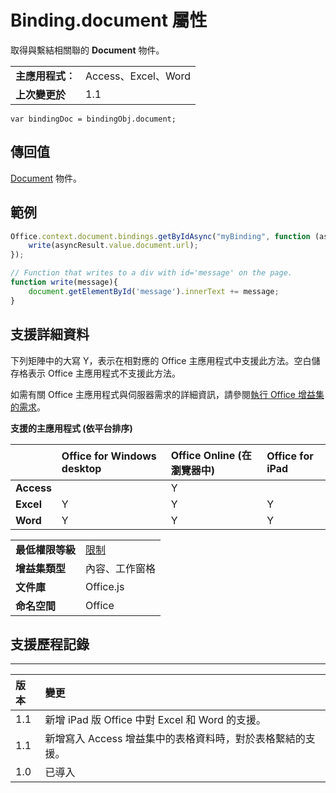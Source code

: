 
# <a name="binding.document-property"></a>Binding.document 屬性
取得與繫結相關聯的 **Document** 物件。

|||
|:-----|:-----|
|**主應用程式︰**|Access、Excel、Word|
|**上次變更於**|1.1|

```
var bindingDoc = bindingObj.document;
```


## <a name="return-value"></a>傳回值

[Document](../../reference/shared/document.md) 物件。


## <a name="example"></a>範例




```js
Office.context.document.bindings.getByIdAsync("myBinding", function (asyncResult) {
    write(asyncResult.value.document.url);
});

// Function that writes to a div with id='message' on the page.
function write(message){
    document.getElementById('message').innerText += message; 
}
```




## <a name="support-details"></a>支援詳細資料


下列矩陣中的大寫 Y，表示在相對應的 Office 主應用程式中支援此方法。空白儲存格表示 Office 主應用程式不支援此方法。

如需有關 Office 主應用程式與伺服器需求的詳細資訊，請參閱[執行 Office 增益集的需求](../../docs/overview/requirements-for-running-office-add-ins.md)。


**支援的主應用程式 (依平台排序)**


||**Office for Windows desktop**|**Office Online (在瀏覽器中)**|**Office for iPad**|
|:-----|:-----|:-----|:-----|
|**Access**||Y||
|**Excel**|Y|Y|Y|
|**Word**|Y|Y|Y|

|||
|:-----|:-----|
|**最低權限等級**|[限制](../../docs/develop/requesting-permissions-for-api-use-in-content-and-task-pane-add-ins.md)|
|**增益集類型**|內容、工作窗格|
|**文件庫**|Office.js|
|**命名空間**|Office|

## <a name="support-history"></a>支援歷程記錄





****


|**版本**|**變更**|
|:-----|:-----|
|1.1|新增 iPad 版 Office 中對 Excel 和 Word 的支援。|
|1.1|新增寫入 Access 增益集中的表格資料時，對於表格繫結的支援。|
|1.0|已導入|
